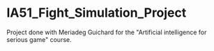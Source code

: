 # IA51_Fight_Simulation_Project
 Project done with Meriadeg Guichard for the "Artificial intelligence for serious game" course.
